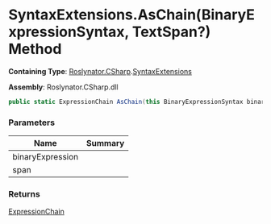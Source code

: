 # SyntaxExtensions\.AsChain\(BinaryExpressionSyntax, TextSpan?\) Method

**Containing Type**: [Roslynator.CSharp](../../README.md)\.[SyntaxExtensions](../README.md)

**Assembly**: Roslynator\.CSharp\.dll

```csharp
public static ExpressionChain AsChain(this BinaryExpressionSyntax binaryExpression, TextSpan? span = null)
```

### Parameters

| Name | Summary |
| ---- | ------- |
| binaryExpression | |
| span | |

### Returns

[ExpressionChain](../../ExpressionChain/README.md)

